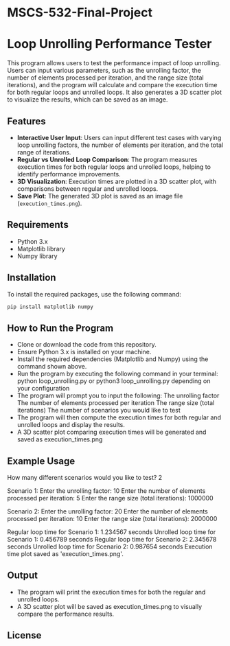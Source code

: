 # MSCS-532-Final-Project

# Loop Unrolling Performance Tester

This program allows users to test the performance impact of loop unrolling. Users can input various parameters, such as the unrolling factor, the number of elements processed per iteration, and the range size (total iterations), and the program will calculate and compare the execution time for both regular loops and unrolled loops. It also generates a 3D scatter plot to visualize the results, which can be saved as an image.

## Features

- **Interactive User Input**: Users can input different test cases with varying loop unrolling factors, the number of elements per iteration, and the total range of iterations.
- **Regular vs Unrolled Loop Comparison**: The program measures execution times for both regular loops and unrolled loops, helping to identify performance improvements.
- **3D Visualization**: Execution times are plotted in a 3D scatter plot, with comparisons between regular and unrolled loops.
- **Save Plot**: The generated 3D plot is saved as an image file (`execution_times.png`).

## Requirements

- Python 3.x
- Matplotlib library
- Numpy library

## Installation

To install the required packages, use the following command:

```bash
pip install matplotlib numpy
```
## How to Run the Program

- Clone or download the code from this repository.
- Ensure Python 3.x is installed on your machine.
- Install the required dependencies (Matplotlib and Numpy) using the command shown above.
- Run the program by executing the following command in your terminal:
python loop_unrolling.py or python3 loop_unrolling.py depending on your configuration
- The program will prompt you to input the following:
The unrolling factor
The number of elements processed per iteration
The range size (total iterations)
The number of scenarios you would like to test
- The program will then compute the execution times for both regular and unrolled loops and display the results.
- A 3D scatter plot comparing execution times will be generated and saved as execution_times.png

## Example Usage

How many different scenarios would you like to test? 2

Scenario 1:
Enter the unrolling factor: 10
Enter the number of elements processed per iteration: 5
Enter the range size (total iterations): 1000000

Scenario 2:
Enter the unrolling factor: 20
Enter the number of elements processed per iteration: 10
Enter the range size (total iterations): 2000000

Regular loop time for Scenario 1: 1.234567 seconds
Unrolled loop time for Scenario 1: 0.456789 seconds
Regular loop time for Scenario 2: 2.345678 seconds
Unrolled loop time for Scenario 2: 0.987654 seconds
Execution time plot saved as 'execution_times.png'.


## Output
- The program will print the execution times for both the regular and unrolled loops.
- A 3D scatter plot will be saved as execution_times.png to visually compare the performance results.

## License

